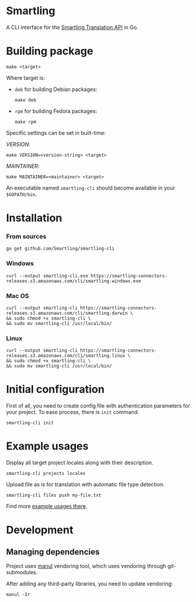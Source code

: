 # Smartling

A CLI interface for the [Smartling Translation API](https://help.smartling.com/v1.0/reference) in Go.

# Building package

```
make <target>
```

Where target is:

* `deb` for building Debian packages:
   ```
   make deb
   ```

* `rpm` for building Fedora packages:
   ```
   make rpm
   ```

Specific settings can be set in built-time:

*VERSION*:

```
make VERSION=<version-string> <target>
```

*MAINTAINER*:

```
make MAINTAINER=<maintainer> <target>
```

An executable named `smartling-cli` should become available in your
`$GOPATH/bin`.

# Installation

### From sources
```
go get github.com/Smartling/smartling-cli
```

### Windows
```
curl --output smartling-cli.exe https://smartling-connectors-releases.s3.amazonaws.com/cli/smartling.windows.exe
```
### Mac OS
```
curl --output smartling-cli https://smartling-connectors-releases.s3.amazonaws.com/cli/smartling.darwin \
&& sudo chmod +x smartling-cli \
&& sudo mv smartling-cli /usr/local/bin/
```
### Linux
```
curl --output smartling-cli https://smartling-connectors-releases.s3.amazonaws.com/cli/smartling.linux \
&& sudo chmod +x smartling-cli \
&& sudo mv smartling-cli /usr/local/bin/
```

# Initial configuration

First of all, you need to create config file with authentication parameters
for your project. To ease process, there is `init` command:

```
smartling-cli init
```

# Example usages

Display all target project locales along with their description.
```
smartling-cli projects locales
```

Upload file as is for translation with automatic file type detection.
```
smartling-cli files push my-file.txt
```

Find more [example usages there](examples.md).

# Development

## Managing dependencies

Project uses [manul](https://github.com/kovetskiy/manul) vendoring tool,
which uses vendoring through git-submodules.

After adding any third-party libraries, you need to update vendoring:

```
manul -Ir
```
